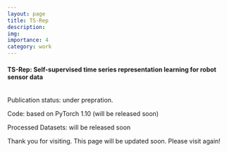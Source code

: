 ```yaml
---
layout: page
title: TS-Rep
description:
img:
importance: 4
category: work
---
```


#### TS-Rep: Self-supervised time series representation learning for robot sensor data

<br />
Publication status: under prepration.

Code: based on PyTorch 1.10 (will be released soon)

Processed Datasets: will be released soon

Thank you for visiting. This page will be updated soon. Please visit again!

